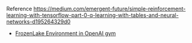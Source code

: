 Reference https://medium.com/emergent-future/simple-reinforcement-learning-with-tensorflow-part-0-q-learning-with-tables-and-neural-networks-d195264329d0

* [FrozenLake Environment in OpenAI gym](https://gym.openai.com/envs/FrozenLake-v0/)
